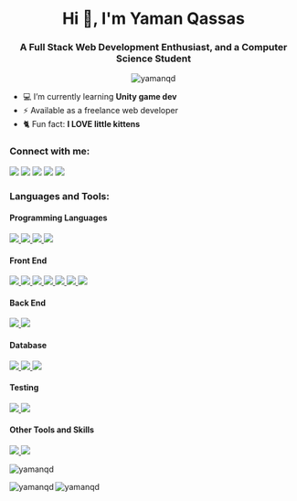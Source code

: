 <h1 align="center">Hi 👋, I'm Yaman Qassas</h1>
<h3 align="center">A Full Stack Web Development Enthusiast, and a Computer Science Student</h3>

<p align="center"><img src="https://komarev.com/ghpvc/?username=yamanqd&color=orange&style=flat-square" alt="yamanqd" /></p>

- 💻 I’m currently learning **Unity game dev**
- ⚡ Available as a freelance web developer
- 🐈 Fun fact: **I LOVE little kittens**

<h3 align="left">Connect with me:</h3>
<a href="mailto:yaman102011@gmail.com"><img src="https://img.shields.io/badge/%20-Email-c14438?style=for-the-badge&logo=Gmail&logoColor=EA4335&labelColor=white&color=EA4335"></a>
<a href="https://t.me/ZenitsuAg"><img src="https://img.shields.io/badge/%20-Telegram-26A5E4?style=for-the-badge&logo=Telegram&labelColor=white&color=26A5E4"></a>
<a href="https://twitter.com/yamanqassas"><img src="https://img.shields.io/badge/%20-Twitter-blue?style=for-the-badge&logo=Twitter&logoColor=1DA1F2&labelColor=white&color=1DA1F2"></a>
<a href="https://fb.com/yaman.qassas.98"><img src="https://img.shields.io/badge/%20-Facebook-blue?style=for-the-badge&logo=Facebook&logoColor=1877F2&labelColor=white&color=1877F2"></a>
<a href="https://linkedin.com/in/yaman-qassas"><img src="https://img.shields.io/badge/%20-LinkedIn-0A66C2?style=for-the-badge&logo=LinkedIn&logoColor=0A66C2&labelColor=white&color=0A66C2"></a>

<h3 align="left">Languages and Tools:</h3>
<h4>Programming Languages</h4>
<a href="https://javascript.info/">
	<img
		src="https://img.shields.io/badge/%20-JavaScript-blue?style=for-the-badge&logo=JavaScript&logoColor=F7DF1E&labelColor=white&color=F7DF1E"
	/>
</a>
<a href="https://www.typescriptlang.org/">
	<img
		src="https://img.shields.io/badge/%20-TypeScript-blue?style=for-the-badge&logo=TypeScript&logoColor=3178C6&labelColor=white&color=3178C6"
	/>
</a>
<a href="https://www.python.org/">
	<img
		src="https://img.shields.io/badge/%20-Python-blue?style=for-the-badge&logo=Python&logoColor=3776AB&labelColor=white&color=3776AB"
	/>
</a>
<a href="https://www.java.com/">
	<img
		src="https://img.shields.io/badge/%20-Java-blue?style=for-the-badge&logo=Java&logoColor=007396&labelColor=white&color=007396"
	/>
</a>
<h4>Front End</h4>
<a href="https://www.w3schools.com/html/">
	<img
		src="https://img.shields.io/badge/%20-HTML-blue?style=for-the-badge&logo=HTML5&logoColor=E34F26&labelColor=white&color=E34F26"
	/>
</a>
<a href="https://www.w3schools.com/css/">
	<img
		src="https://img.shields.io/badge/%20-CSS-blue?style=for-the-badge&logo=CSS3&logoColor=1572B6&labelColor=white&color=1572B6"
	/>
</a>
<a href="https://sass-lang.com/">
	<img
		src="https://img.shields.io/badge/%20-Sass-blue?style=for-the-badge&logo=Sass&logoColor=CC6699&labelColor=white&color=CC6699"
	/>
</a>
<a href="https://getbootstrap.com/">
	<img
		src="https://img.shields.io/badge/%20-Bootstrap-blue?style=for-the-badge&logo=Bootstrap&logoColor=7952B3&labelColor=white&color=7952B3"
	/>
</a>
<a href="https://reactjs.org/">
	<img
		src="https://img.shields.io/badge/%20-React-blue?style=for-the-badge&logo=React&logoColor=61DAFB&labelColor=white&color=61DAFB"
	/>
</a>
<a href="https://redux.js.org/">
	<img
		src="https://img.shields.io/badge/%20-Redux-blue?style=for-the-badge&logo=Redux&logoColor=764ABC&labelColor=white&color=764ABC"
	/>
</a>
<a href="https://nextjs.org/">
	<img
		src="https://img.shields.io/badge/%20-Next.js-blue?style=for-the-badge&logo=Next.js&logoColor=000000&labelColor=white&color=000000"
	/>
</a>
<h4>Back End</h4>
<a href="https://nodejs.org/">
	<img
		src="https://img.shields.io/badge/%20-Node.js-blue?style=for-the-badge&logo=Node.js&logoColor=339933&labelColor=white&color=339933"
	/>
</a>
<a href="https://expressjs.com/">
	<img
		src="https://img.shields.io/badge/%20-Express-blue?style=for-the-badge&logo=Express&logoColor=000000&labelColor=white&color=000000"
	/>
</a>
<h4>Database</h4>
<a href="https://www.mongodb.com/">
	<img
		src="https://img.shields.io/badge/%20-MongoDB-blue?style=for-the-badge&logo=MongoDB&logoColor=47A248&labelColor=white&color=47A248"
	/>
</a>
<a href="https://www.postgresql.org/">
	<img
		src="https://img.shields.io/badge/%20-PostgreSQL-blue?style=for-the-badge&logo=PostgreSQL&logoColor=4169E1&labelColor=white&color=4169E1"
	/>
</a>
<a href="https://redis.io/">
	<img
		src="https://img.shields.io/badge/%20-Redis-blue?style=for-the-badge&logo=Redis&logoColor=DC382D&labelColor=white&color=DC382D"
	/>
</a>
<h4>Testing</h4>
<a href="https://jestjs.io/">
	<img
		src="https://img.shields.io/badge/%20-Jest-blue?style=for-the-badge&logo=Jest&logoColor=C21325&labelColor=white&color=C21325"
	/>
</a>
<a href="https://www.cypress.io/">
	<img
		src="https://img.shields.io/badge/%20-Cypress-blue?style=for-the-badge&logo=Cypress&logoColor=17202C&labelColor=white&color=17202C"
	/>
</a>
<h4>Other Tools and Skills</h4>
<a href="https://www.linux.org/">
	<img
		src="https://img.shields.io/badge/%20-Linux-blue?style=for-the-badge&logo=Linux&logoColor=FCC624&labelColor=white&color=FCC624"
	/>
</a>
<a href="https://git-scm.com/">
	<img
		src="https://img.shields.io/badge/%20-Git-blue?style=for-the-badge&logo=Git&logoColor=F05032&labelColor=white&color=F05032"
	/>
</a>
<br>
<p><img src="https://github-readme-stats.vercel.app/api/top-langs?username=yamanqd&show_icons=true&theme=github_dark&locale=en&layout=compact" alt="yamanqd" /></p>
<p><img align="left" src="https://github-readme-stats.vercel.app/api?username=yamanqd&count_private=true&theme=github_dark&icon_color=ec362f&show_icons=true" alt="yamanqd" /></p>
<p><img align="left" src="https://github-readme-streak-stats.herokuapp.com/?user=yamanqd&theme=dark" alt="yamanqd" /></p>
